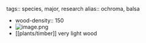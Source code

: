 tags:: species, major, research
alias:: ochroma, balsa

- wood-density:: 150
- ![image.png](https://peach-geographical-bat-397.mypinata.cloud/ipfs/QmQPb8r8p4DB5EQwRzRTUeKHX51vUgopNrKx1pPXEPNgSA)
- [[plants/timber]] very light wood